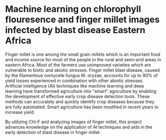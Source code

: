 # Machine learning on chlorophyll flouresence and  finger millet images infected by blast disease Eastern Africa

Finger millet is one among the small grain millets which is an important food and income source for most of the people in the rural and semi-arid areas in eastern Africa. Most of the farmers use unimproved varieties which are vulnerable to biotic and abiotic stresses. Finger millet blast disease, caused by the filamentous oomycete fungus M. oryzae, accounts for up to 90% of yield losses experienced in combination with other abiotic stresses. Artificial intelligence (AI) techniques like machine learning and deep learning have transformed agriculture into "smart" agriculture by enabling the development of effective early crop disease detection tools. These methods can accurately and quickly identify crop diseases because they are fully automated. Smart agriculture has been modified in recent years to increase yield.

By utilizing Chl-F and analyzing images of finger millet, this project advances knowledge on the application of AI techniques and aids in the early detection of blast disease in finger millet.
